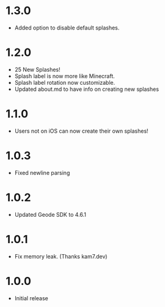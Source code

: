 # 1.3.0
- Added option to disable default splashes.

# 1.2.0
- 25 New Splashes!
- Splash label is now more like Minecraft.
- Splash label rotation now customizable.
- Updated about.md to have info on creating new splashes

# 1.1.0
- Users not on iOS can now create their own splashes!

# 1.0.3
- Fixed newline parsing

# 1.0.2
- Updated Geode SDK to 4.6.1

# 1.0.1
- Fix memory leak. (Thanks kam7.dev)

# 1.0.0
- Initial release